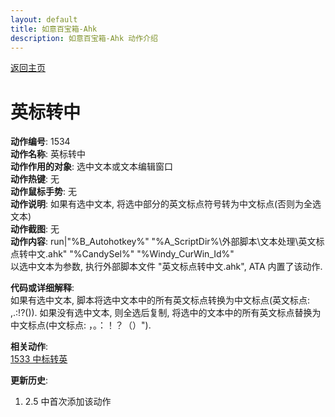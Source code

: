 ```yaml
---
layout: default
title: 如意百宝箱-Ahk
description: 如意百宝箱-Ahk 动作介绍
---
```

<link rel="stylesheet" href="../Actions/css/atom-one-light.min.css">
<script src="../Actions/js/highlight.min.js"></script>
<script>hljs.highlightAll();</script>

[返回主页](../index.md)

# [](#header-2) 英标转中

**动作编号**: 1534  
**动作名称**: 英标转中  
**动作作用的对象**: 选中文本或文本编辑窗口  
**动作热键**: 无  
**动作鼠标手势**: 无  
**动作说明**: 如果有选中文本, 将选中部分的英文标点符号转为中文标点(否则为全选文本)  
**动作截图**: 无   
**动作内容**: run|"%B_Autohotkey%" "%A_ScriptDir%\外部脚本\文本处理\英文标点转中文.ahk" "%CandySel%" "%Windy_CurWin_Id%"  
以选中文本为参数, 执行外部脚本文件 "英文标点转中文.ahk", ATA 内置了该动作.   

**代码或详细解释**:  
如果有选中文本, 脚本将选中文本中的所有英文标点转换为中文标点(英文标点: ,.:!?()). 如果没有选中文本, 则全选后复制, 将选中的文本中的所有英文标点替换为中文标点(中文标点: ，。：！？（）").  

**相关动作**:  
[1533 中标转英](1533.md)

**更新历史**:  
1. 2.5 中首次添加该动作